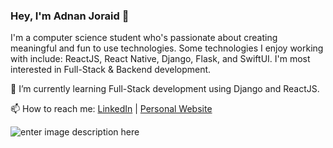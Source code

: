### Hey, I'm Adnan Joraid 👋

I'm a computer science student who's passionate about creating meaningful and fun to use technologies. Some technologies I enjoy working with include: ReactJS, React Native, Django, Flask, and SwiftUI. I'm most interested in Full-Stack & Backend development.

🌱 I’m currently learning Full-Stack development using Django and ReactJS.

📫 How to reach me: [LinkedIn](https://www.linkedin.com/in/adnan-joraid-9ab2a320b/) | [Personal Website](https://www.adnanjoraid.com)


![enter image description here](https://github-readme-stats.vercel.app/api?username=adnanjoraid&&show_icons=true&title_color=ffffff&icon_color=bb2acf&text_color=daf7dc&bg_color=151515)
<!--
**AdnanJoraid/AdnanJoraid** is a ✨ _special_ ✨ repository because its `README.md` (this file) appears on your GitHub profile.

Here are some ideas to get you started:

- 🔭 I’m currently working on ...
- 🌱 I’m currently learning ...
- 👯 I’m looking to collaborate on ...
- 🤔 I’m looking for help with ...
- 💬 Ask me about ...
- 📫 How to reach me: ...
- 😄 Pronouns: ...
- ⚡ Fun fact: ...
-->
